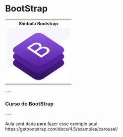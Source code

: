 # BootStrap
   <table style="width:100%">
  <tr>
    <th>Símbolo Bootstrap</th>
  </tr>
  <tr>
    <td><img src="https://github.com/adalbertobrant/digitalinnovationOne/blob/master/html5_CSS3/cursobootstrap/Bootstrap.png" width="200"  alt="Bootstrap"></td>
  </tr>
  
</table> 
    
    ---
        
<h3> Curso de BootStrap </h3>
    
    ---
    
   <p> Aula será dada para fazer esse exemplo aqui https://getbootstrap.com/docs/4.5/examples/carousel/</p>

